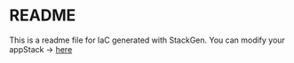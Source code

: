 # README
This is a readme file for IaC generated with StackGen.
You can modify your appStack -> [here](http://main.dev.stackgen.com/appstacks/25a73955-8307-4db1-9e53-7838442f9904)
